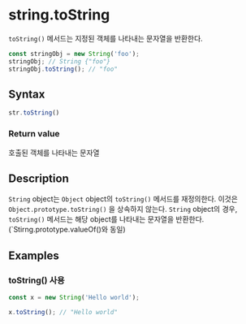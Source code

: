 # string.toString

`toString()` 메서드는 지정된 객체를 나타내는 문자열을 반환한다.
```js
const stringObj = new String('foo');
stringObj; // String {"foo"}
stringObj.toString(); // "foo"
```

## Syntax

```js
str.toString()
```

### Return value

호출된 객체를 나타내는 문자열

## Description

`String` object는 `Object` object의 `toString()` 메서드를 재정의한다. 이것은 `Object.prototype.toString()` 을 상속하지 않는다. `String` object의 경우, `toString()` 메서드는 해당 object를 나타내는 문자열을 반환한다. (`Stirng.prototype.valueOf()와 동일)

## Examples 

### toString() 사용

```js
const x = new String('Hello world');

x.toString(); // "Hello world"
```

